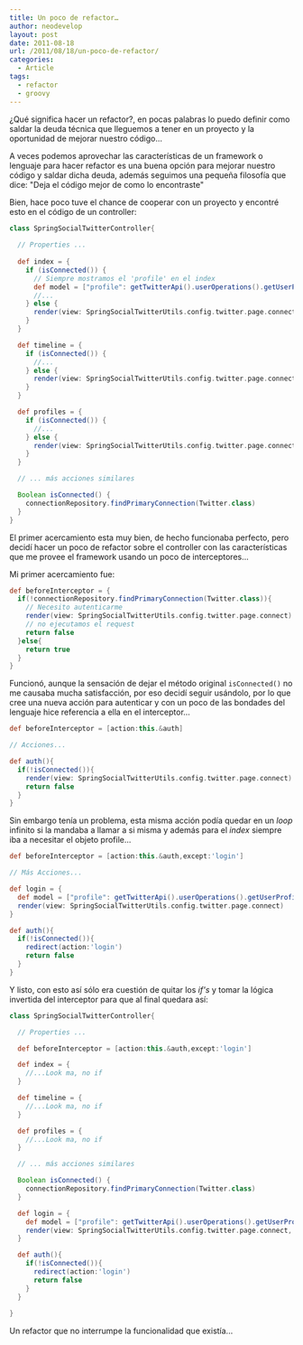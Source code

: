 ```yaml
---
title: Un poco de refactor…
author: neodevelop
layout: post
date: 2011-08-18
url: /2011/08/18/un-poco-de-refactor/
categories:
  - Article
tags:
  - refactor
  - groovy
---
```

¿Qué significa hacer un refactor?, en pocas palabras lo puedo definir como saldar la deuda técnica que lleguemos a tener en un proyecto y la oportunidad de mejorar nuestro código...

A veces podemos aprovechar las características de un framework o lenguaje para hacer refactor es una buena opción para mejorar nuestro código y saldar dicha deuda, además seguimos una pequeña filosofía que dice: "Deja el código mejor de como lo encontraste"

Bien, hace poco tuve el chance de cooperar con un proyecto y encontré esto en el código de un controller:

```groovy
class SpringSocialTwitterController{
  
  // Properties ...
  
  def index = {
    if (isConnected()) {
      // Siempre mostramos el 'profile' en el index
      def model = ["profile": getTwitterApi().userOperations().getUserProfile()]
      //...
    } else {
      render(view: SpringSocialTwitterUtils.config.twitter.page.connect)
    }
  }

  def timeline = {
    if (isConnected()) {
      //...
    } else {
      render(view: SpringSocialTwitterUtils.config.twitter.page.connect)
    }
  }

  def profiles = {
    if (isConnected()) {
      //...
    } else {
      render(view: SpringSocialTwitterUtils.config.twitter.page.connect)
    }
  }

  // ... más acciones similares

  Boolean isConnected() {
    connectionRepository.findPrimaryConnection(Twitter.class)
  }
}
```

El primer acercamiento esta muy bien, de hecho funcionaba perfecto, pero decidí hacer un poco de refactor sobre el controller con las características que me provee el framework usando un poco de interceptores...

Mi primer acercamiento fue:

```groovy
def beforeInterceptor = {
  if(!connectionRepository.findPrimaryConnection(Twitter.class)){
    // Necesito autenticarme
    render(view: SpringSocialTwitterUtils.config.twitter.page.connect)
    // no ejecutamos el request
    return false
  }else{
    return true
  }
}
```

Funcionó, aunque la sensación de dejar el método original `isConnected()` no me causaba mucha satisfacción, por eso decidí seguir usándolo, por lo que cree una nueva acción para autenticar y con un poco de las bondades del lenguaje hice referencia a ella en el interceptor&#8230;


```groovy
def beforeInterceptor = [action:this.&auth]

// Acciones...

def auth(){
  if(!isConnected()){
    render(view: SpringSocialTwitterUtils.config.twitter.page.connect)
    return false
  }
}
```

Sin embargo tenía un problema, esta misma acción podía quedar en un _loop_ infinito si la mandaba a llamar a si misma y además para el _index_ siempre iba a necesitar el objeto profile...

```groovy
def beforeInterceptor = [action:this.&auth,except:'login']

// Más Acciones...

def login = {
  def model = ["profile": getTwitterApi().userOperations().getUserProfile()]
  render(view: SpringSocialTwitterUtils.config.twitter.page.connect)
}

def auth(){
  if(!isConnected()){
    redirect(action:'login')
    return false
  }
}
```

Y listo, con esto así sólo era cuestión de quitar los _if's_ y tomar la lógica invertida del interceptor para que al final quedara así:

```groovy
class SpringSocialTwitterController{

  // Properties ...

  def beforeInterceptor = [action:this.&auth,except:'login']

  def index = {
    //...Look ma, no if
  }

  def timeline = {
    //...Look ma, no if
  }

  def profiles = {
    //...Look ma, no if
  }

  // ... más acciones similares

  Boolean isConnected() {
    connectionRepository.findPrimaryConnection(Twitter.class)
  }

  def login = {
    def model = ["profile": getTwitterApi().userOperations().getUserProfile()]
    render(view: SpringSocialTwitterUtils.config.twitter.page.connect, model: model)
  }

  def auth(){
    if(!isConnected()){
      redirect(action:'login')
      return false
    }
  }
  
}
```

Un refactor que no interrumpe la funcionalidad que existía...

